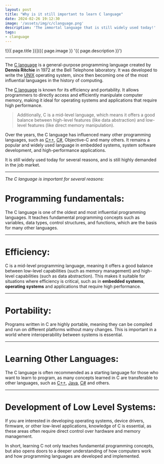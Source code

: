 ```yaml
---
layout: post
title: "Why is it still important to learn C language"
date: 2024-02-26 19:12:30
image: '/assets/img/c/clanguage.png'
description: 'The immortal language that is still widely used today!'
tags:
- clanguage
---
```


![{{ page.title }}]({{ page.image }} '{{ page.description }}')

---

The [C language](https://terminalroot.com/tags#c) is a general-purpose programming language created by **Dennis Ritchie** in 1972 at the Bell Telephone laboratory. It was developed to write the [UNIX](https://terminalroot.com/tags#unix) operating system, since then becoming one of the most influential languages in the history of computing.

The [C language](https://terminalroot.com/tags#clanguage) is known for its efficiency and portability. It allows programmers to directly access and efficiently manipulate computer memory, making it ideal for operating systems and applications that require high performance.

> Additionally, C is a mid-level language, which means it offers a good balance between high-level features (like data abstraction) and low-level features (like direct memory manipulation).

Over the years, the C language has influenced many other programming languages, such as [C++](https://terminalroot.com/tags#cpp), [C#](https://terminalroot.com/tags#csharp), Objective-C and many others. It remains a popular and widely used language in embedded systems, system software development, and high-performance applications.

It is still widely used today for several reasons, and is still highly demanded in the job market.

---

*The C language is important for several reasons:*

# Programming fundamentals:
The C language is one of the oldest and most influential programming languages. It teaches fundamental programming concepts such as variables, data types, control structures, and functions, which are the basis for many other languages.

---

# Efficiency:
C is a mid-level programming language, meaning it offers a good balance between low-level capabilities (such as memory management) and high-level capabilities (such as data abstraction). This makes it suitable for situations where efficiency is critical, such as in **embedded systems**, **operating systems** and applications that require high performance.

---

# Portability:
Programs written in C are highly portable, meaning they can be compiled and run on different platforms without many changes. This is important in a world where interoperability between systems is essential.

---

# Learning Other Languages:
The C language is often recommended as a starting language for those who want to learn to program, as many concepts learned in C are transferable to other languages, such as [C++](https://terminalroot.com/tags#cpp), [Java](https://terminalroot.com/tags#java), [C#](https://terminalroot.com/tags#csharp) and others.

---

# Development of Low Level Systems:
If you are interested in developing operating systems, device drivers, firmware, or other low-level applications, knowledge of C is essential, as these areas often require direct control over hardware and memory management.

In short, learning C not only teaches fundamental programming concepts, but also opens doors to a deeper understanding of how computers work and how programming languages are developed and implemented.

